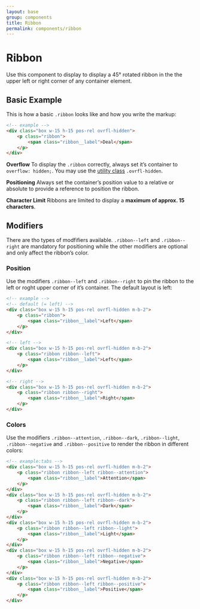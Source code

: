 ```yaml
---
layout: base
group: components
title: Ribbon
permalink: components/ribbon
---
```


# Ribbon

<p class="intro">Use this component to display to display a 45° rotated ribbon in the the upper left or right corner of any container element.</p>

## Basic Example

This is how a basic `.ribbon` looks like and how you write the markup:

```html
<!-- example -->
<div class="box w-15 h-15 pos-rel ovrfl-hidden">
    <p class="ribbon">
        <span class="ribbon__label">Deal</span>
    </p>
</div>
```

<p class="hint hint--negative"><b>Overflow</b> To display the <code>.ribbon</code> correctly, always set it’s container to <code>overflow: hidden;</code>. You may use the <a href="utilities/layout.html">utility class</a> <code>.ovrfl-hidden</code>.</p>
<p class="hint hint--negative"><b>Positioning</b> Always set the container’s position value to a relative or absolute to provide a reference to position the ribbon.</p>
<p class="hint hint--primary"><b>Character Limit</b> Ribbons are limited to display a <b>maximum of approx. 15 characters</b>.</p>

## Modifiers

There are tho types of modfifiers available. `.ribbon--left` and `.ribbon--right` are mandatory for positioning while the other modifiers are optional and only affect the ribbon’s color.

### Position

Use the modifiers `.ribbon--left` and `.ribbon--right` to pin the ribbon to the left or roght upper corner of it’s container. The default layout is left:

```html
<!-- example -->
<!-- default (= left) -->
<div class="box w-15 h-15 pos-rel ovrfl-hidden m-b-2">
    <p class="ribbon">
        <span class="ribbon__label">Left</span>
    </p>
</div>

<!-- left -->
<div class="box w-15 h-15 pos-rel ovrfl-hidden m-b-2">
    <p class="ribbon ribbon--left">
        <span class="ribbon__label">Left</span>
    </p>
</div>

<!-- right -->
<div class="box w-15 h-15 pos-rel ovrfl-hidden m-b-2">
    <p class="ribbon ribbon--right">
        <span class="ribbon__label">Right</span>
    </p>
</div>
```

### Colors

Use the modifiers `.ribbon--attention`, `.ribbon--dark`, `.ribbon--light`, `.ribbon--negative` and `.ribbon--positive` to render the ribbon in different colors:

```html
<!-- example:tabs -->
<div class="box w-15 h-15 pos-rel ovrfl-hidden m-b-2">
    <p class="ribbon ribbon--left ribbon--attention">
        <span class="ribbon__label">Attention</span>
    </p>
</div>
<div class="box w-15 h-15 pos-rel ovrfl-hidden m-b-2">
    <p class="ribbon ribbon--left ribbon--dark">
        <span class="ribbon__label">Dark</span>
    </p>
</div>
<div class="box w-15 h-15 pos-rel ovrfl-hidden m-b-2">
    <p class="ribbon ribbon--left ribbon--light">
        <span class="ribbon__label">Light</span>
    </p>
</div>
<div class="box w-15 h-15 pos-rel ovrfl-hidden m-b-2">
    <p class="ribbon ribbon--left ribbon--negative">
        <span class="ribbon__label">Negative</span>
    </p>
</div>
<div class="box w-15 h-15 pos-rel ovrfl-hidden m-b-2">
    <p class="ribbon ribbon--left ribbon--positive">
        <span class="ribbon__label">Positive</span>
    </p>
</div>
```